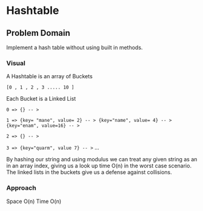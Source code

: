 # Hashtable

## Problem Domain
Implement a hash table without using built in methods. 

### Visual
A Hashtable is an array of Buckets

`[0 , 1 , 2 , 3 ..... 10 ] `

Each Bucket is a Linked List

`0 => {} -- > `

`1 => {key= "mane", value= 2} -- > {key="name", value= 4} -- > {key="enam", value=16} -- >`

`2 => {} -- >`

`3 => {key="quarm", value 7} -- >`
...

By hashing our string and using modulus we can treat any given string as an in an array index, giving us a 
look up time O(n) in the worst case scenario. The linked lists in the buckets give us a defense against collisions. 

### Approach
Space O(n)
Time O(n)

